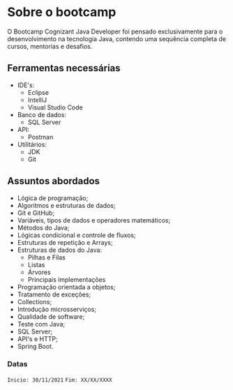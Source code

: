 # Sobre o bootcamp

O Bootcamp Cognizant Java Developer foi pensado exclusivamente para o desenvolvimento na tecnologia Java, contendo uma sequência completa de cursos, mentorias e desafios.

## Ferramentas necessárias

* IDE's: 
    - Eclipse
    - IntelliJ
    - Visual Studio Code
* Banco de dados:
    - SQL Server
* API:
    - Postman
* Utilitários:
    - JDK
    - Git

## Assuntos abordados

* Lógica de programação;
* Algoritmos e estruturas de dados;
* Git e GitHub;
* Variáveis, tipos de dados e operadores matemáticos;
* Métodos do Java;
* Lógicas condicional e controle de fluxos;
* Estruturas de repetição e Arrays;
* Estruturas de dados do Java:
    - Pilhas e Filas
    - Listas
    - Árvores
    - Principais implementações
* Programação orientada a objetos;
* Tratamento de exceções;
* Collections;
* Introdução microsserviços;
* Qualidade de software;
* Teste com Java;
* SQL Server;
* API's e HTTP;
* Spring Boot.


### Datas

`Inicio: 30/11/2021`
`Fim: XX/XX/XXXX`